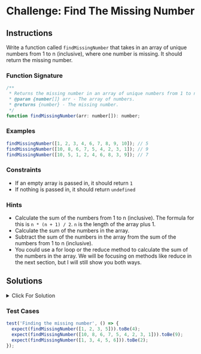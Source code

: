 # Challenge: Find The Missing Number

## Instructions

Write a function called `findMissingNumber` that takes in an array of unique numbers from 1 to n (inclusive), where one number is missing. It should return the missing number.

### Function Signature

```js
/**
 * Returns the missing number in an array of unique numbers from 1 to n (inclusive).
 * @param {number[]} arr - The array of numbers.
 * @returns {number} - The missing number.
 */
function findMissingNumber(arr: number[]): number;
```

### Examples

```js
findMissingNumber([1, 2, 3, 4, 6, 7, 8, 9, 10]); // 5
findMissingNumber([10, 8, 6, 7, 5, 4, 2, 3, 1]); // 9
findMissingNumber([10, 5, 1, 2, 4, 6, 8, 3, 9]); // 7
```

### Constraints

- If an empty array is passed in, it should return `1`
- If nothing is passed in, it should return `undefined`

### Hints

- Calculate the sum of the numbers from 1 to n (inclusive). The formula for this is `n * (n + 1) / 2`. `n` is the length of the array plus 1.
- Calculate the sum of the numbers in the array.
- Subtract the sum of the numbers in the array from the sum of the numbers from 1 to n (inclusive).
- You could use a for loop or the reduce method to calculate the sum of the numbers in the array. We will be focusing on methods like reduce in the next section, but I will still show you both ways.

## Solutions

<details>
  <summary>Click For Solution</summary>

```js
function findMissingNumber(arr) {
  if (!arr || arr.length === 0) {
    return undefined;
  }

  const n = arr.length + 1;
  const expectedSum = (n * (n + 1)) / 2;

  let actualSum = 0;
  for (let i = 0; i < arr.length; i++) {
    actualSum += arr[i];
  }

  return expectedSum - actualSum;
}

// Using reduce
function findMissingNumber(arr) {
  if (!arr || arr.length === 0) {
    return undefined;
  }

  const n = arr.length + 1;
  const expectedSum = (n * (n + 1)) / 2;

  const actualSum = arr.reduce((sum, num) => sum + num, 0);

  return expectedSum - actualSum;
}
```

### Explanation

The `findMissingNumber` function takes in an array of unique numbers from 1 to n (inclusive), where one number is missing, and returns the missing number.

We first calculate the sum of the numbers from 1 to n (inclusive) using the formula `n * (n + 1) / 2`. This is called the gauss formula. We store this value in a variable called `expectedSum`.

To be more clear, let's look at an example. If we have an array of numbers from 1 to 10, the sum of those numbers is 55. We can calculate this using the gauss formula. `10 * (10 + 1) / 2 = 55`. We can also calculate this using a for loop or the reduce method.

Next, we calculate the sum of the numbers in the array. We store this value in a variable called `actualSum`.

We then return the difference between the expected sum and the actual sum. This will be the missing number.

Again, you can use a for loop or the reduce method to calculate the sum of the numbers in the array.

</details>

### Test Cases

```js
test('Finding the missing number', () => {
  expect(findMissingNumber([1, 2, 3, 5])).toBe(4);
  expect(findMissingNumber([10, 8, 6, 7, 5, 4, 2, 3, 1])).toBe(9);
  expect(findMissingNumber([1, 3, 4, 5, 6])).toBe(2);
});
```
